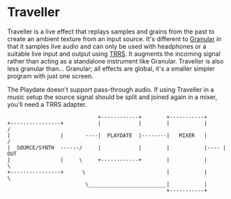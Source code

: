 # Traveller

Traveller is a live effect that replays samples and grains from the past to create an ambient texture from an input source. It's different to [Granular](https://orllewin.github.io/playdate/granular/) in that it samples live audio and can only be used with headphones or a suitable live input and output using [TRRS](https://help.play.date/hardware/supported-inputs/). It augments the incoming signal rather than acting as a standalone instrument like Granular. Traveller is also less granular than... Granular; all effects are global, it's a smaller simpler program with just one screen.

The Playdate doesn't support pass-through audio. If using Traveller in a music setup the source signal should be split and joined again in a mixer, you'll need a TRRS adapter. 

```
                             +------------+        +-----------+
+----------------+           |            |        |           |       /
|                |       ----|  PLAYDATE  |--------|   MIXER   |      / 
|  SOURCE/SYNTH  ------/     |            |        |           |---- | OUT
|                |     \     +------------+        |           |      \ 
+----------------+      \                          |           |       \
                         \_________________________|           |
                                                   +-----------+
```



